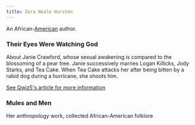```yaml
---
title: Zora Neale Hurston
---
```


An African-[American](../index.html) author.

### Their Eyes Were Watching God

About Janie Crawford, whose sexual awakening is compared to the blossoming of a pear tree. Janie successively marries Logan Killicks, Jody Starks, and Tea Cake. When Tea Cake attacks her after being bitten by a rabid dog during a hurricane, she shoots him.

[See Qwiz5's article for more information](https://www.qwizbowl.com/post/qwiz5-quizbowl-theireyes)

### Mules and Men

Her anthropology work, collected African-American folklore
